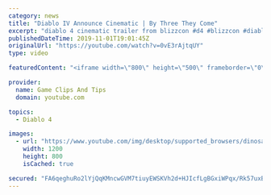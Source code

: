 ```yaml
---
category: news
title: "Diablo IV Announce Cinematic | By Three They Come"
excerpt: "diablo 4 cinematic trailer from blizzcon #d4 #blizzcon #diablo."
publishedDateTime: 2019-11-01T19:01:45Z
originalUrl: "https://youtube.com/watch?v=0vE3rAjtqUY"
type: video

featuredContent: "<iframe width=\"800\" height=\"500\" frameborder=\"0\" src=\"https://www.youtube.com/embed/0vE3rAjtqUY\" allow=\"accelerometer; autoplay; encrypted-media; gyroscope; picture-in-picture\" allowfullscreen></iframe>"

provider:
  name: Game Clips And Tips
  domain: youtube.com

topics:
  - Diablo 4

images:
  - url: "https://www.youtube.com/img/desktop/supported_browsers/dinosaur.png"
    width: 1200
    height: 800
    isCached: true

secured: "FA6qeghuRo2lYjQqKMncwGVM7tiuyEWSKVh2d+HJIcfLgBGxiWPqx/Rk57uxB9Wyjx1eLUoe8R7MFPxqfjKdO9i5hdE1AeZqv59ScVFdC2IQ9gUGfrPF/F3SF0MtnAU3YECj3ds50Dw2/lJtYpdyS2mgMJaREC2mNJivTriYkv+0vU0SDDVfcg+PEg+qhaddW+GnixJWWpanqBiHUbT7hxfaTdq6yZRFoYms4Vlz9W/Ttgf9/ueVKDJypS3tk8e6VMyBJInzgeBpJeDklIMP6jqkZwB3oN7Gfv9Zyw793kH7yI1gNmyVUA3BS1Hgr7J7eAId3gxTrMWBxtdWR5ndHuJQpMhR0/0trsORk/EAD53guLG37JNS9KDZ91kNmH1UoVQ0ZQ8vfk9geUhpCZ0w3Q==;BM/Q59QzXY3lKQafsZqqCw=="
---
```


